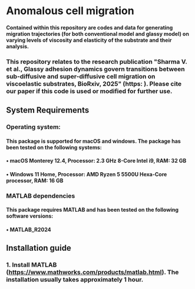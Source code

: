 # Anomalous cell migration

#### Contained within this repository are codes and data for generating migration trajectories (for both conventional model and glassy model) on varying levels of viscosity and elasticity of the substrate and their analysis. 
### This repository relates to the research publication "Sharma V. et al., Glassy adhesion dynamics govern transitions between sub-diffusive and super-diffusive cell migration on viscoelastic substrates, BioRxiv, 2025" (https: ). Please cite our paper if this code is used or modified for further use.
## System Requirements
### Operating system:
#### This package is supported for macOS and windows. The package has been tested on the following systems:
#### •	macOS Monterey 12.4, Processor: 2.3 GHz 8-Core Intel i9, RAM: 32 GB
#### •	Windows 11 Home, Processor: AMD Ryzen 5 5500U Hexa-Core processor, RAM: 16 GB
### MATLAB dependencies
#### This package requires MATLAB and has been tested on the following software versions:
#### •	MATLAB_R2024
## Installation guide
### 1.	Install MATLAB (https://www.mathworks.com/products/matlab.html). The installation usually takes approximately 1 hour.
